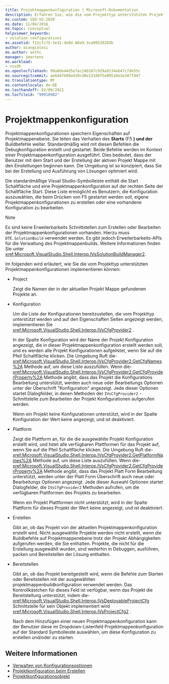 ```yaml
---
title: Projektmappenkonfiguration | Microsoft-Dokumentation
description: Erfahren Sie, wie die vom Projekttyp unterstützten Projektmappenkonfigurationen implementiert werden, die das Verhalten des Starts (F5) und der Buildbefehle direkt steuern.
ms.custom: SEO-VS-2020
ms.date: 11/04/2016
ms.topic: conceptual
helpviewer_keywords:
- solution configurations
ms.assetid: f22cfc75-3e31-4e0d-88a9-3ca99539203b
author: acangialosi
ms.author: anthc
manager: jmartens
ms.workload:
- vssdk
ms.openlocfilehash: 99a0de44d5e7ac240187c929a8134ab47c7de55c
ms.sourcegitcommit: ae6d47b09a439cd0e13180f5e89510e3e347fd47
ms.translationtype: MT
ms.contentlocale: de-DE
ms.lasthandoff: 02/08/2021
ms.locfileid: "99910982"
---
```

# <a name="solution-configuration"></a>Projektmappenkonfiguration
Projektmappenkonfigurationen speichern Eigenschaften auf Projektmappenebene. Sie leiten das Verhalten des **Starts** (F5 **) und der** Buildbefehle weiter. Standardmäßig wird mit diesen Befehlen die Debugkonfiguration erstellt und gestartet. Beide Befehle werden im Kontext einer Projektmappenkonfiguration ausgeführt. Dies bedeutet, dass der Benutzer mit dem Start und der Erstellung der aktiven Projekt Mappe mit den Einstellungen beginnen kann. Die Umgebung ist so konzipiert, dass Sie bei der Erstellung und Ausführung von Lösungen optimiert wird.

 Die standardmäßige Visual Studio-Symbolleiste enthält die Start Schaltfläche und eine Projektmappenkonfiguration auf der rechten Seite der Schaltfläche Start. Diese Liste ermöglicht es Benutzern, die Konfiguration auszuwählen, die beim Drücken von F5 gestartet werden soll, eigene Projektmappenkonfigurationen zu erstellen oder eine vorhandene Konfiguration zu bearbeiten.

> [!NOTE]
> Es sind keine Erweiterbarkeits Schnittstellen zum Erstellen oder Bearbeiten der Projektmappenkonfigurationen vorhanden. Hierzu muss `DTE.SolutionBuild` verwendet werden. Es gibt jedoch Erweiterbarkeits-APIs für die Verwaltung des Projektmappenbuilds. Weitere Informationen finden Sie unter <xref:Microsoft.VisualStudio.Shell.Interop.IVsSolutionBuildManager2>.

 Im folgenden wird erläutert, wie Sie die vom Projekttyp unterstützten Projektmappenkonfigurationen implementieren können:

- Project

   Zeigt die Namen der in der aktuellen Projekt Mappe gefundenen Projekte an.

- Konfiguration

   Um die Liste der Konfigurationen bereitzustellen, die vom Projekttyp unterstützt werden und auf den Eigenschaften Seiten angezeigt werden, implementieren Sie <xref:Microsoft.VisualStudio.Shell.Interop.IVsCfgProvider2> .

   In der Spalte Konfiguration wird der Name der Projekt Konfiguration angezeigt, die in dieser Projektmappenkonfiguration erstellt werden soll, und es werden alle Projekt Konfigurationen aufgelistet, wenn Sie auf die Pfeil Schaltfläche klicken. Die Umgebung Ruft die- <xref:Microsoft.VisualStudio.Shell.Interop.IVsCfgProvider2.GetCfgNames%2A> Methode auf, um diese Liste auszufüllen. Wenn die- <xref:Microsoft.VisualStudio.Shell.Interop.IVsCfgProvider2.GetCfgProviderProperty%2A> Methode angibt, dass das Projekt die Konfigurations Bearbeitung unterstützt, werden auch neue oder Bearbeitungs Optionen unter der Überschrift "Konfiguration" angezeigt. Jede dieser Optionen startet Dialogfelder, in denen Methoden der `IVsCfgProvider2` -Schnittstelle zum Bearbeiten der Projekt Konfigurationen aufgerufen werden.

   Wenn ein Projekt keine Konfigurationen unterstützt, wird in der Spalte Konfiguration der Wert keine angezeigt, und ist deaktiviert.

- Plattform

   Zeigt die Plattform an, für die die ausgewählte Projekt Konfiguration erstellt wird, und listet alle verfügbaren Plattformen für das Projekt auf, wenn Sie auf die Pfeil Schaltfläche klicken. Die Umgebung Ruft die- <xref:Microsoft.VisualStudio.Shell.Interop.IVsCfgProvider2.GetPlatformNames%2A> Methode auf, um diese Liste auszufüllen. Wenn die- <xref:Microsoft.VisualStudio.Shell.Interop.IVsCfgProvider2.GetCfgProviderProperty%2A> Methode angibt, dass das Projekt Platt Form Bearbeitung unterstützt, werden unter der Platt Form Überschrift auch neue oder Bearbeitungs Optionen angezeigt. Jede dieser Auswahl Optionen startet Dialogfelder, die `IVsCfgProvider2` Methoden aufrufen, um die verfügbaren Plattformen des Projekts zu bearbeiten.

   Wenn ein Projekt Plattformen nicht unterstützt, wird in der Spalte Plattform für dieses Projekt der Wert keine angezeigt, und ist deaktiviert.

- Erstellen

   Gibt an, ob das Projekt von der aktuellen Projektmappenkonfiguration erstellt wird. Nicht ausgewählte Projekte werden nicht erstellt, wenn die Buildbefehle auf Projektmappenebene trotz der Projekt Abhängigkeiten aufgerufen werden, die Sie enthalten. Projekte, die nicht für die Erstellung ausgewählt wurden, sind weiterhin in Debuggen, ausführen, packen und Bereitstellen der Lösung enthalten.

- Bereitstellen

   Gibt an, ob das Projekt bereitgestellt wird, wenn die Befehle zum Starten oder Bereitstellen mit der ausgewählten projektmappenbuildkonfiguration verwendet werden. Das Kontrollkästchen für dieses Feld ist verfügbar, wenn das Projekt die Bereitstellung unterstützt, indem die- <xref:Microsoft.VisualStudio.Shell.Interop.IVsDeployableProjectCfg> Schnittstelle für sein Objekt implementiert wird <xref:Microsoft.VisualStudio.Shell.Interop.IVsProjectCfg2> .

  Nach dem Hinzufügen einer neuen Projektmappenkonfiguration kann der Benutzer diese im Dropdown-Listenfeld Projektmappenkonfiguration auf der Standard Symbolleiste auswählen, um diese Konfiguration zu erstellen und/oder zu starten.

## <a name="see-also"></a>Weitere Informationen
- [Verwalten von Konfigurationsoptionen](../../extensibility/internals/managing-configuration-options.md)
- [Projektkonfiguration beim Erstellen](../../extensibility/internals/project-configuration-for-building.md)
- [Projektkonfigurationsobjekt](../../extensibility/internals/project-configuration-object.md)
